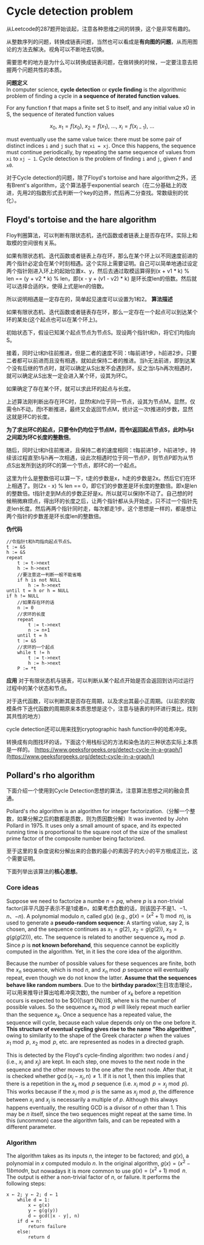# Cycle detection problem

从Leetcode的287题开始谈起，注意各种思维之间的转换，这个是非常有趣的。

从整数序列的问题，转换成链表问题，当然也可以看成是**有向图的问题**，从而用图论的方法去解决。视角可以不断地去切换。

需要思考的地方是为什么可以转换成链表问题，在做转换的时候，一定要注意去把握两个问题共性的本质。

**问题定义**  
In computer science, **cycle detection** or **cycle finding** is the algorithmic problem of finding a cycle in **a sequence of iterated function values**.

For any function f that maps a finite set S to itself, and any initial value x0 in S, the sequence of iterated function values

$$x_0,\ x_1=f(x_0),\ x_2=f(x_1),\ \dots,\ x_i=f(x_{i-1}),\ \dots$$

must eventually use the same value twice: there must be some pair of distinct indices `i` and `j` such that `xi = xj`. Once this happens, the sequence must continue periodically, by repeating the same sequence of values from `xi` to `xj − 1`. Cycle detection is the problem of finding `i` and `j`, given `f` and `x0`.



对于Cycle detection的问题，除了Floyd's tortoise and hare algorithm之外，还有Brent's algorithm，这个算法基于exponential search（在二分基础上的改进，先用2的指数形式去判断一个key的边界，然后再二分查找。常数级别的优化）。

## Floyd's tortoise and the hare algorithm

Floy判圈算法，可以判断有限状态机，迭代函数或者链表上是否存在环。实际上和取模的空间很有关系。

如果有限状态机、迭代函数或者链表上存在环，那么在某个环上以不同速度前进的两个指针必定会在某个时刻相遇。这个实际上需要证明。自己可以简单地通过设定两个指针刚进入环上的起始位置x、y，然后去通过取模运算得到(x + v1 * k) % len == (y + v2 * k) % len，即(x - y + (v1 - v2) * k) 是环长度len的倍数。然后就可以选择合适的k，使得上式是len的倍数。

所以说明相遇是一定存在的，简单起见速度可以设置为1和2。
**算法描述**

如果有限状态机、迭代函数或者链表存在环，那么一定存在一个起点可以到达某个环的某处(这个起点也可以在某个环上)。

初始状态下，假设已知某个起点节点为节点S。现设两个指针t和h，将它们均指向S。

接着，同时让t和h往前推进，但是二者的速度不同：t每前进1步，h前进2步。只要二者都可以前进而且没有相遇，就如此保持二者的推进。当h无法前进，即到达某个没有后继的节点时，就可以确定从S出发不会遇到环。反之当t与h再次相遇时，就可以确定从S出发一定会进入某个环，设其为环C。

如果确定了存在某个环，就可以求此环的起点与长度。

上述算法刚判断出存在环C时，显然t和h位于同一节点，设其为节点M。显然，仅需令h不动，而t不断推进，最终又会返回节点M，统计这一次t推进的步数，显然这就是环C的长度。

**为了求出环C的起点，只要令h仍均位于节点M，而令t返回起点节点S，此时h与t之间距为环C长度的整数倍**。

随后，同时让t和h往前推进，且保持二者的速度相同：t每前进1步，h前进1步。持续该过程直至t与h再一次相遇，设此次相遇时位于同一节点P，则节点P即为从节点S出发所到达的环C的第一个节点，即环C的一个起点。

这里为什么是整数倍可以算一下，t走的步数是x，h走的步数是2x。然后它们在环上相遇了。则(2x - x) % len == 0，即它们的步数差是环长度的整数倍。即x是len的整数倍。t指针走到M点的步数正好是x。所以就可以保持t不动了。自己想的时候稍微麻烦点，得出环的长度之后，让两个指针都从头开始走，只不过一个指针先走len长度。然后再两个指针同时走，每次都走1步。这个思想是一样的，都是想让两个指针的步数差是环长度len的整数倍。

**伪代码**

    //令指针t和h均指向起点节点S。
    t := &S
    h := &S
    repeat
        t := t->next
        h := h->next
        //要注意这一判断一般不能省略
        if h is not NULL
            h := h->next
    until t = h or h = NULL
    if h != NULL
        //如果存在环的话
        n := 0
        //求环的长度
        repeat
            t := t->next
            n := n+1
        until t = h
        t := &S
        //求环的一个起点
        while t != h
            t := t->next
            h := h->next
        P := *t

**应用**
对于有限状态机与链表，可以判断从某个起点开始是否会返回到访问过运行过程中的某个状态和节点。

对于迭代函数，可以判断其是否存在周期，以及求出其最小正周期。（以前求的取模条件下迭代函数的周期原来本质思想是这个，注意与链表的判环进行类比，找到其共性的地方）

cycle detection还可以用来找到cryptographic hash function中的哈希冲突。

转换成有向图找环的话，下面这个用栈标记的方法和染色法的三种状态实际上本质是一样的。
[https://www.geeksforgeeks.org/detect-cycle-in-a-graph/](https://www.geeksforgeeks.org/detect-cycle-in-a-graph/)


## Pollard's rho algorithm

下面介绍一个使用到Cycle Detection思想的算法，注意算法思想之间的融会贯通。

Pollard's rho algorithm is an algorithm for integer factorization.（分解一个整数，如果分解之后的数都是质数，则为质因数分解）It was invented by John Pollard in 1975. It uses only a small amount of space, and its expected running time is proportional to the square root of the size of the smallest prime factor of the composite number being factorized.

至于这里的复杂度说和分解出来的合数的最小的素因子的大小的平方根成正比，这个需要证明。

下面列举出该算法的**核心思想**。

### Core ideas

Suppose we need to factorize a numbe $n = pq$, where $p$ is a non-trivial factor(非平凡因子表示不是$1$或者$n$，如果考虑负数的话，则该因子不是$1$、$-1$、$n$、$-n$). A polynomial modulo $n$, called $g(x)$ (e.g., $g(x)=(x^{2}+1) \bmod n$), is used to generate a **pseudo-random sequence**: A starting value, say 2, is chosen, and the sequence continues as $x_{1}=g(2)$, $x_{2}=g(g(2))$, $x_{3}=g(g(g(2)))$, etc. The sequence is related to another sequence $x_{k}{\bmod {p}}$. Since $p$ is **not known beforehand**, this sequence cannot be explicitly computed in the algorithm. Yet, in it lies the core idea of the algorithm.

Because the number of possible values for these sequences are finite, both the $x_{n}$ sequence, which is mod $n$, and $x_{n} \bmod p$ sequence will eventually repeat, even though we do not know the latter. **Assume that the sequences behave like random numbers**. Due to the **birthday paradox**(生日攻击理论，可以用来推导计算出哈希冲突次数), the number of $x_{k}$ before a repetition occurs is expected to be $O({\sqrt {N}})$, where `N` is the number of possible values. So the sequence $x_{k} \bmod p$ will likely repeat much earlier than the sequence $x_{k}$. Once a sequence has a repeated value, the sequence will cycle, because each value depends only on the one before it. **This structure of eventual cycling gives rise to the name "Rho algorithm"**, owing to similarity to the shape of the Greek character ρ when the values $x_{1} \bmod p$, $x_{2} \bmod p$, etc. are represented as nodes in a directed graph.

This is detected by the Floyd's cycle-finding algorithm: two nodes $i$ and $j$ (i.e., $x_{i}$ and $x_{j}$) are kept. In each step, one moves to the next node in the sequence and the other moves to the one after the next node. After that, it is checked whether $\gcd(x_{i}-x_{j},n)\neq 1$. If it is not 1, then this implies that there is a repetition in the $x_{k} \bmod p$ sequence (i.e. $x_{i} \bmod p = x_{j} \bmod p$). This works because if the $x_{i} \bmod p$ is the same as $x_{j} \bmod p$, the difference between $x_{i}$ and $x_{j}$ is necessarily a multiple of $p$. Although this always happens eventually, the resulting GCD is a divisor of $n$ other than 1. This may be $n$ itself, since the two sequences might repeat at the same time. In this (uncommon) case the algorithm fails, and can be repeated with a different parameter.

### Algorithm

The algorithm takes as its inputs $n$, the integer to be factored; and $g(x)$, a polynomial in $x$ computed modulo $n$. In the original algorithm, $g(x)=(x^{2}-1) bmod n$, but nowadays it is more common to use $g(x)=(x^{2}+1) \bmod n$. The output is either a non-trivial factor of $n$, or failure. It performs the following steps:

    x ← 2; y ← 2; d ← 1
        while d = 1:
            x ← g(x)
            y ← g(g(y))
            d ← gcd(|x - y|, n)
        if d = n:
            return failure
        else:
            return d